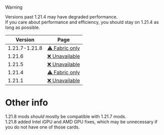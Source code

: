 > [!WARNING]
> Versions past 1.21.4 may have degraded performance.  
> If you care about performance and efficiency, you should stay on 1.21.4 as long as possible.

| Version | Page |
| --- | :---: |
| 1.21.7-1.21.8 | [⚠ Fabric only](7/index.md) |
| 1.21.6 | [❌ Unavailable](6/index.md) |
| 1.21.5 | [❌ Unavailable](5/index.md) |
| 1.21.4 | [⚠ Fabric only](4/index.md) |
| 1.21.1 | [❌ Unavailable](1/index.md) |

# Other info
1.21.8 mods *should* mostly be compatible with 1.21.7 mods.   
1.21.8 added Intel iGPU and AMD GPU fixes, which may be unnecessary if you do not have one of those cards.  